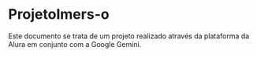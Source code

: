 # ProjetoImers-o
Este documento se trata de um projeto realizado através da plataforma da Alura em conjunto com a Google Gemini.
